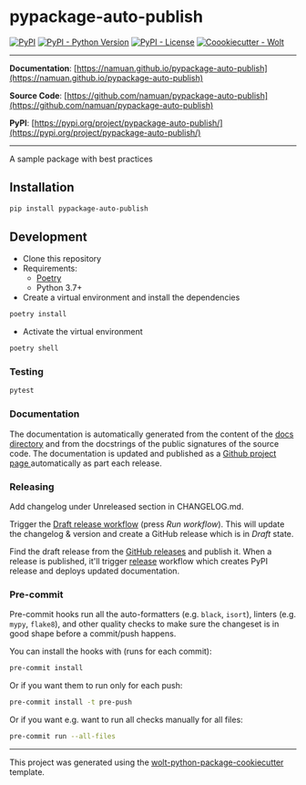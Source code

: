# pypackage-auto-publish

[![PyPI](https://img.shields.io/pypi/v/pypackage-auto-publish?style=flat-square)](https://pypi.python.org/pypi/pypackage-auto-publish/)
[![PyPI - Python Version](https://img.shields.io/pypi/pyversions/pypackage-auto-publish?style=flat-square)](https://pypi.python.org/pypi/pypackage-auto-publish/)
[![PyPI - License](https://img.shields.io/pypi/l/pypackage-auto-publish?style=flat-square)](https://pypi.python.org/pypi/pypackage-auto-publish/)
[![Coookiecutter - Wolt](https://img.shields.io/badge/cookiecutter-Wolt-00c2e8?style=flat-square&logo=cookiecutter&logoColor=D4AA00&link=https://github.com/woltapp/wolt-python-package-cookiecutter)](https://github.com/woltapp/wolt-python-package-cookiecutter)


---

**Documentation**: [https://namuan.github.io/pypackage-auto-publish](https://namuan.github.io/pypackage-auto-publish)

**Source Code**: [https://github.com/namuan/pypackage-auto-publish](https://github.com/namuan/pypackage-auto-publish)

**PyPI**: [https://pypi.org/project/pypackage-auto-publish/](https://pypi.org/project/pypackage-auto-publish/)

---

A sample package with best practices

## Installation

```sh
pip install pypackage-auto-publish
```

## Development

* Clone this repository
* Requirements:
  * [Poetry](https://python-poetry.org/)
  * Python 3.7+
* Create a virtual environment and install the dependencies

```sh
poetry install
```

* Activate the virtual environment

```sh
poetry shell
```

### Testing

```sh
pytest
```

### Documentation

The documentation is automatically generated from the content of the [docs directory](./docs) and from the docstrings
 of the public signatures of the source code. The documentation is updated and published as a [Github project page
 ](https://pages.github.com/) automatically as part each release.

### Releasing

Add changelog under Unreleased section in CHANGELOG.md.

Trigger the [Draft release workflow](https://github.com/namuan/pypackage-auto-publish/actions/workflows/draft_release.yml)
(press _Run workflow_). This will update the changelog & version and create a GitHub release which is in _Draft_ state.

Find the draft release from the
[GitHub releases](https://github.com/namuan/pypackage-auto-publish/releases) and publish it. When
 a release is published, it'll trigger [release](https://github.com/namuan/pypackage-auto-publish/blob/master/.github/workflows/release.yml) workflow which creates PyPI
 release and deploys updated documentation.

### Pre-commit

Pre-commit hooks run all the auto-formatters (e.g. `black`, `isort`), linters (e.g. `mypy`, `flake8`), and other quality
 checks to make sure the changeset is in good shape before a commit/push happens.

You can install the hooks with (runs for each commit):

```sh
pre-commit install
```

Or if you want them to run only for each push:

```sh
pre-commit install -t pre-push
```

Or if you want e.g. want to run all checks manually for all files:

```sh
pre-commit run --all-files
```

---

This project was generated using the [wolt-python-package-cookiecutter](https://github.com/woltapp/wolt-python-package-cookiecutter) template.
